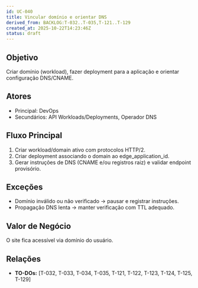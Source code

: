 ```yaml
---
id: UC-040
title: Vincular domínio e orientar DNS
derived_from: BACKLOG:T-032..T-035,T-121..T-129
created_at: 2025-10-22T14:23:46Z
status: draft
---
```


## Objetivo
Criar domínio (workload), fazer deployment para a aplicação e orientar configuração DNS/CNAME.

## Atores
- Principal: DevOps
- Secundários: API Workloads/Deployments, Operador DNS

## Fluxo Principal
1. Criar workload/domain ativo com protocolos HTTP/2.
2. Criar deployment associando o domain ao edge_application_id.
3. Gerar instruções de DNS (CNAME e/ou registros raiz) e validar endpoint provisório.

## Exceções
- Domínio inválido ou não verificado → pausar e registrar instruções.
- Propagação DNS lenta → manter verificação com TTL adequado.

## Valor de Negócio
O site fica acessível via domínio do usuário.

## Relações
- **TO-DOs:** [T-032, T-033, T-034, T-035, T-121, T-122, T-123, T-124, T-125, T-129]
